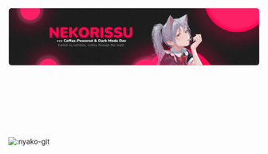 [![nekorissu](https://github.com/nekorissu/nekorissu/blob/master/GITHUB.png?raw=true)](https://nekorissu.com)

# ⠀⠀⠀

<br/>
<br/>



![:nyako-git](https://count.getloli.com/get/@:nyako-git?theme=rule34)

